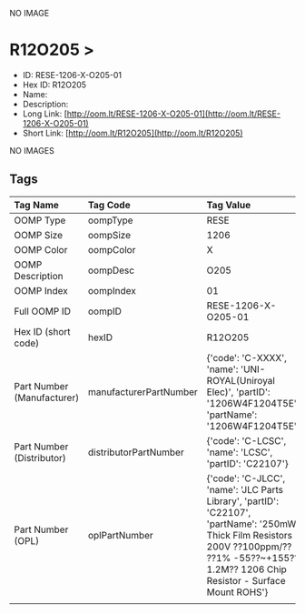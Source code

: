 


  
NO IMAGE  
# R12O205 > 

- ID: RESE-1206-X-O205-01
- Hex ID: R12O205
- Name: 
- Description: 
- Long Link: [http://oom.lt/RESE-1206-X-O205-01](http://oom.lt/RESE-1206-X-O205-01)
- Short Link: [http://oom.lt/R12O205](http://oom.lt/R12O205)
  
NO IMAGES  
## Tags
  

|Tag Name|Tag Code|Tag Value|
| :--- | :--- | :--- |
|OOMP Type|oompType|RESE|
|OOMP Size|oompSize|1206|
|OOMP Color|oompColor|X|
|OOMP Description|oompDesc|O205|
|OOMP Index|oompIndex|01|
|Full OOMP ID|oompID|RESE-1206-X-O205-01|
|Hex ID (short code)|hexID|R12O205|
|Part Number (Manufacturer)|manufacturerPartNumber|{'code': 'C-XXXX', 'name': 'UNI-ROYAL(Uniroyal Elec)', 'partID': '1206W4F1204T5E', 'partName': '1206W4F1204T5E'}|
|Part Number (Distributor)|distributorPartNumber|{'code': 'C-LCSC', 'name': 'LCSC', 'partID': 'C22107'}|
|Part Number (OPL)|oplPartNumber|{'code': 'C-JLCC', 'name': 'JLC Parts Library', 'partID': 'C22107', 'partName': '250mW Thick Film Resistors 200V ??100ppm/?? ??1% -55??~+155?? 1.2M?? 1206  Chip Resistor - Surface Mount ROHS'}|
||||
